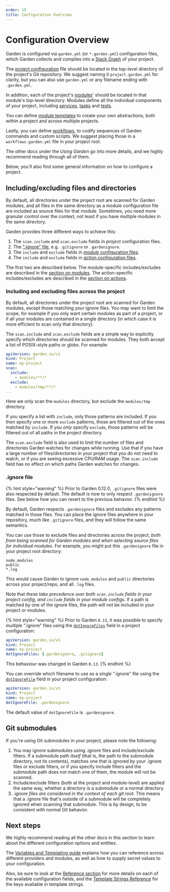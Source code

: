 ```yaml
---
order: 15
title: Configuration Overview
---
```


# Configuration Overview

Garden is configured via `garden.yml` (or `*.garden.yml`) configuration files, which Garden collects and compiles into a
[Stack Graph](../basics/stack-graph.md) of your project.

The [project configuration](./projects.md) file should be located in the top-level directory of the project's Git repository. We suggest naming it `project.garden.yml` for clarity, but you can also use `garden.yml` or any filename ending with `.garden.yml`.

In addition, each of the project's [modules](../reference/glossary.md#module)' should be located in that module's top-level directory. Modules define all the individual components of your project, including [services](./services.md), [tasks](./tasks.md) and [tests](./tests.md).

You can define [module templates](./config-templates.md) to create your own abstractions, both within a project and across multiple projects.

Lastly, you can define [workflows](./workflows.md), to codify sequences of Garden commands and custom scripts. We suggest placing those in a `workflows.garden.yml` file in your project root.

The other docs under the _Using Garden_ go into more details, and we highly recommend reading through all of them.

Below, you'll also find some general information on how to configure a project.

## Including/excluding files and directories

By default, all directories under the project root are scanned for Garden modules, and all files in the same directory as a module configuration file are included as source files for that module. Sometimes, you need more granular control over the context, not least if you have multiple modules in the same directory.

Garden provides three different ways to achieve this:

1. The `scan.include` and `scan.exclude` fields in _project_ configuration files.
2. The [".ignore" file](#ignore-file), e.g. `.gitignore` or `.gardenignore`.
3. The `include` and `exclude` fields in [_module_ configuration files](./modules.md#including-and-excluding-files).
4. The `include` and `exclude` fields in [_action_ configuration files](./actions.md#including-and-excluding-files).

The first two are described below.
The module-specific includes/excludes are described in the [section on modules](./modules.md#including-and-excluding-files).
The action-specific includes/excludes are described in the [section on actions](./actions.md#including-and-excluding-files).

### Including and excluding files across the project

By default, all directories under the project root are scanned for Garden modules, except those matching your ignore files. You may want to limit the scope, for example if you only want certain modules as part of a project, or if all your modules are contained in a single directory (in which case it is more efficient to scan only that directory).

The `scan.include` and `scan.exclude` fields are a simple way to explicitly specify which directories should be scanned for modules. They both accept a list of POSIX-style paths or globs. For example:

```yaml
apiVersion: garden.io/v1
kind: Project
name: my-project
scan:
  include:
    - modules/**/*
  exclude:
    - modules/tmp/**/*
...
```

Here we only scan the `modules` directory, but exclude the `modules/tmp` directory.

If you specify a list with `include`, only those patterns are included. If you then specify one or more `exclude` patterns, those are filtered out of the ones matched by `include`. If you _only_ specify `exclude`, those patterns will be filtered out of all paths in the project directory.

The `scan.exclude` field is also used to limit the number of files and directories Garden watches for changes while running. Use that if you have a large number of files/directories in your project that you do not need to watch, or if you are seeing excessive CPU/RAM usage. The `scan.include` field has no effect on which paths Garden watches for changes.

### .ignore file

{% hint style="warning" %}
Prior to Garden 0.12.0, `.gitignore` files were also respected by default. The default is now to only respect `.gardenignore` files. See below how you can revert to the previous behavior.
{% endhint %}

By default, Garden respects `.gardenignore` files and excludes any patterns matched in those files. You can place the ignore files anywhere in your repository, much like `.gitignore` files, and they will follow the same semantics.

You can use those to exclude files and directories across the project, _both from being scanned for Garden modules and when selecting source files for individual modules_. For example, you might put this `.gardenignore` file in your project root directory:

```gitignore
node_modules
public
*.log
```

This would cause Garden to ignore `node_modules` and `public` directories across your project/repo, and all `.log` files.

Note that _these take precedence over both `scan.include` fields in your project config, and `include` fields in your module configs_. If a path is matched by one of the ignore files, the path will not be included in your project or modules.

{% hint style="warning" %}
Prior to Garden `0.13`, it was possible to specify _multiple_ ".ignore" files
using the [`dotIgnoreFiles`](../reference/project-config.md#dotIgnoreFiles) field in a project configuration:

```yaml
apiVersion: garden.io/v1
kind: Project
name: my-project
dotIgnoreFiles: [.gardenignore, .gitignore]
```

This behaviour was changed in Garden `0.13`.
{% endhint %}

You can override which filename to use as a _single_ ".ignore" file
using the [`dotIgnoreFile`](../reference/project-config.md#dotIgnoreFile) field in your project configuration:

```yaml
apiVersion: garden.io/v1
kind: Project
name: my-project
dotIgnoreFile: .gardenignore
```

The default value of `dotIgnoreFile` is `.gardenignore`.

## Git submodules

If you're using Git submodules in your project, please note the following:

1. You may ignore submodules using .ignore files and include/exclude filters. If a submodule path _itself_ (that is, the path to the submodule directory, not its contents), matches one that is ignored by your .ignore files or exclude filters, or if you specify include filters and the submodule path does not match one of them, the module will not be scanned.
2. Include/exclude filters (both at the project and module-level) are applied the same way, whether a directory is a submodule or a normal directory.
3. _.ignore files are considered in the context of each git root_. This means that a .ignore file that's outside of a submodule will be completely ignored when scanning that submodule. This is by design, to be consistent with normal Git behavior.

## Next steps

We highly recommend reading all the other docs in this section to learn about the different configuration options and entities.

The [Variables and Templating guide](./variables-and-templating.md) explains how you can reference across different providers and modules, as well as how to supply secret values to your configuration.

Also, be sure to look at the [Reference section](../reference/README.md) for more details on each of the available configuration fields, and the [Template Strings Reference](../reference/template-strings/README.md) for the keys available in template strings.
